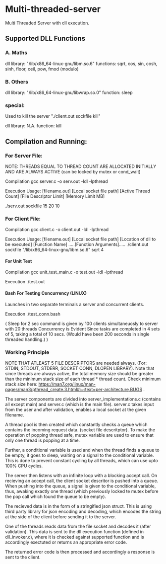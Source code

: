 # Multi-threaded-server

Multi Threaded Server with dll execution.

## Supported DLL Functions

### A. Maths

dll library: "/lib/x86_64-linux-gnu/libm.so.6"
functions: sqrt, cos, sin, cosh, sinh, floor, ceil, 
           pow, fmod (modulo)


### B. Others
dll library: "/lib/x86_64-linux-gnu/libwrap.so.0"
function: sleep 

### special:
Used to kill the server
"./client.out sockfile kill"

dll library: N.A.
function: kill

## Compilation and Running:

### For Server File:
NOTE: THREADS EQUAL TO THREAD COUNT ARE ALLOCATED INITIALLY AND ARE ALWAYS ACTIVE (can be locked by mutex or cond_wait)

Compilation
gcc server.c -o serv.out -ldl -lpthread

Execution
Usage: [filename.out] [Local socket file path] [Active Thread Count] [File Descriptor Limit] [Memory Limit MB]

./serv.out sockfile 15 20 10

###  For Client File:

Compilation
gcc client.c -o client.out -ldl -lpthread

Execution
Usage: [filename.out] [Local socket file path] [Location of dll to be executed] [Function Name] .....[Function Arguments].....
./client.out sockfile "/lib/x86_64-linux-gnu/libm.so.6" sqrt 4

#### For Unit Test

Compilation
gcc unit_test_main.c -o test.out -ldl -lpthread

Execution
./test.out

#### Bash For Testing Concurrency (LINUX)
Launches in two separate terminals a server and concurrent clients.

Execution
./test_conn.bash

( 
  Sleep for 2 sec command is given by 100 clients simultaneuosly to server with 20 threads
  Concurrency is Evident Since tasks are completed in 4 sets of 5, taking a total of 10 secs.
  (Would have been 200 seconds in single threaded handling.)
)

### Working Principle

NOTE THAT ATLEAST 5 FILE DESCRIPTORS are needed always. (For: STDIN, STDOUT, STDERR, SOCKET CONN, DLOPEN LIBRARY). 
Note that since threads are always active, the total memory size should be greater than the minimum stack size of each thread * thread count. Check minimum stack size here: 
https://man7.org/linux/man-pages/man3/pthread_create.3.html#:~:text=per-architecture,BUGS .

The server components are divided into server_implementations.c (contains all except main) and server.c (which is the main file). server.c takes input from the user and after validation, enables a local socket at the given filename.

A thread pool is then created which constantly checks a queue which contains the incoming request data. (socket file descritptor).
To make the operation of popping thread safe, mutex variable are used to ensure that only one thread is popping at a time.

Further, a conditional variable is used and when the thread finds a queue to be empty, it goes to sleep, waiting on a signal to the conditional variable. This is done to prevent constant cycling by all threads, which can use upto 100% CPU cycles.

The server then listens with an infinite loop with a blocking accept call. On recieving an accept call, the client socket descritor is pushed into a queue.
When pushing into the queue, a signal is given to the conditional variable, thus, awaking exactly one thread (which previously locked te mutex before the pop call which found the queue to be empty).

The recieved data is in the form of a stringified json struct. This is using third party library for json encoding and decoding, which encodes the string at the side of the client before sending it to the server.

One of the threads reads data from the file socket and decodes it (after validation). This data is sent to the dll execution function (defined in dll_invoker.c), where it is checked against supported function and is accordingly exectuted or returns an appropriate error code.

The returned error code is then processed and accordingly a response is sent to the client.